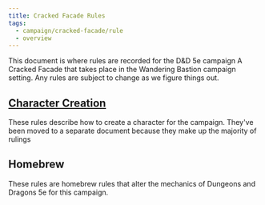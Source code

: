 ```yaml
---
title: Cracked Facade Rules
tags:
  - campaign/cracked-facade/rule
  - overview
---
```


This document is where rules are recorded for the D&D 5e campaign A Cracked Facade that takes place in the Wandering Bastion campaign setting. Any rules are subject to change as we figure things out.

## [Character Creation](character-creation.md)

These rules describe how to create a character for the campaign. They've been moved to a separate document because they make up the majority of rulings

## Homebrew

These rules are homebrew rules that alter the mechanics of Dungeons and Dragons 5e for this campaign.
